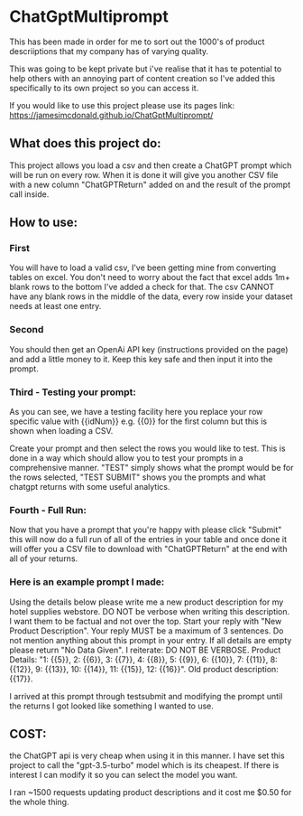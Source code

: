 # ChatGptMultiprompt
This has been made in order for me to sort out the 1000's of product descriiptions that my company has of varying quality.

This was going to be kept private but i've realise that it has te potential to help others with an annoying part of content creation so I've added this specifically to its own project so you can access it.

If you would like to use this project please use its pages link: https://jamesimcdonald.github.io/ChatGptMultiprompt/

## What does this project do:
This project allows you load a csv and then create a ChatGPT prompt which will be run on every row. When it is done it will give you another CSV file with a new column "ChatGPTReturn" added on and the result of the prompt call inside. 

## How to use:
### First
You will have to load a valid csv, I've been getting mine from converting tables on excel. You don't need to worry about the fact that excel adds 1m+ blank rows to the bottom I've added a check for that. The csv CANNOT have any blank rows in the middle of the data, every row inside your dataset needs at least one entry.

### Second 
You should then get an OpenAi API key (instructions provided on the page) and add a little money to it. Keep this key safe and then input it into the prompt.

### Third - Testing your prompt:
As you can see, we have a testing facility here you replace your row specific value with {{idNum}} e.g. {{0}} for the first column but this is shown when loading a CSV.

Create your prompt and then select the rows you would like to test. This is done in a way which should allow you to test your prompts in a comprehensive manner. "TEST" simply shows what the prompt would be for the rows selected, "TEST SUBMIT" shows you the prompts and what chatgpt returns with some useful analytics. 

### Fourth - Full Run:
Now that you have a prompt that you're happy with please click "Submit" this will now do a full run of all of the entries in your table and once done it will offer you a CSV file to download with "ChatGPTReturn" at the end with all of your returns.

### Here is an example prompt I made: 
Using the details below please write me a new product description for my hotel supplies webstore. DO NOT be verbose when writing this description. I want them to be factual and not over the top. Start your reply with "New Product Description". Your reply MUST be a maximum of 3 sentences. Do not mention anything about this prompt in your entry. If all details are empty please return "No Data Given". I reiterate: DO NOT BE VERBOSE. Product Details: "1: {{5}}, 2: {{6}}, 3: {{7}}, 4: {{8}}, 5: {{9}}, 6: {{10}}, 7: {{11}}, 8: {{12}}, 9: {{13}}, 10: {{14}}, 11: {{15}}, 12: {{16}}". Old product description: {{17}}. 

I arrived at this prompt through testsubmit and modifying the prompt until the returns I got looked like something I wanted to use.

## COST: 
the ChatGPT api is very cheap when using it in this manner. I have set this project to call the "gpt-3.5-turbo" model which is its cheapest. If there is interest I can modify it so you can select the model you want. 

I ran ~1500 requests updating product descriptions and it cost me $0.50 for the whole thing. 


